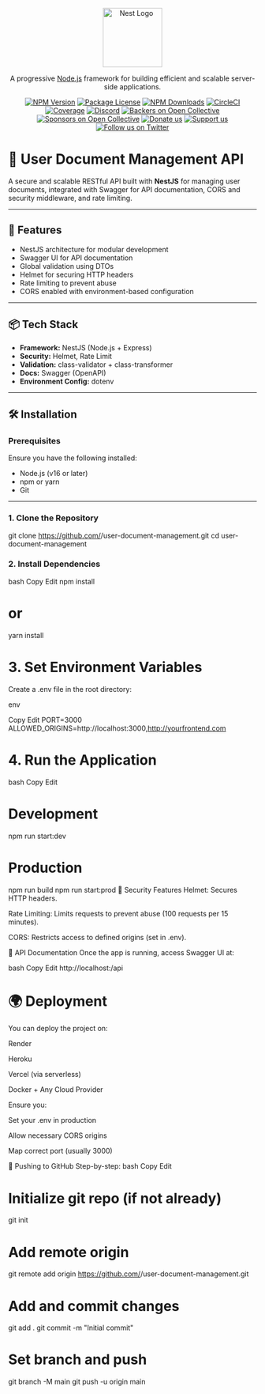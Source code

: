 <p align="center">
  <a href="http://nestjs.com/" target="blank"><img src="https://nestjs.com/img/logo-small.svg" width="120" alt="Nest Logo" /></a>
</p>

[circleci-image]: https://img.shields.io/circleci/build/github/nestjs/nest/master?token=abc123def456
[circleci-url]: https://circleci.com/gh/nestjs/nest

  <p align="center">A progressive <a href="http://nodejs.org" target="_blank">Node.js</a> framework for building efficient and scalable server-side applications.</p>
    <p align="center">
<a href="https://www.npmjs.com/~nestjscore" target="_blank"><img src="https://img.shields.io/npm/v/@nestjs/core.svg" alt="NPM Version" /></a>
<a href="https://www.npmjs.com/~nestjscore" target="_blank"><img src="https://img.shields.io/npm/l/@nestjs/core.svg" alt="Package License" /></a>
<a href="https://www.npmjs.com/~nestjscore" target="_blank"><img src="https://img.shields.io/npm/dm/@nestjs/common.svg" alt="NPM Downloads" /></a>
<a href="https://circleci.com/gh/nestjs/nest" target="_blank"><img src="https://img.shields.io/circleci/build/github/nestjs/nest/master" alt="CircleCI" /></a>
<a href="https://coveralls.io/github/nestjs/nest?branch=master" target="_blank"><img src="https://coveralls.io/repos/github/nestjs/nest/badge.svg?branch=master#9" alt="Coverage" /></a>
<a href="https://discord.gg/G7Qnnhy" target="_blank"><img src="https://img.shields.io/badge/discord-online-brightgreen.svg" alt="Discord"/></a>
<a href="https://opencollective.com/nest#backer" target="_blank"><img src="https://opencollective.com/nest/backers/badge.svg" alt="Backers on Open Collective" /></a>
<a href="https://opencollective.com/nest#sponsor" target="_blank"><img src="https://opencollective.com/nest/sponsors/badge.svg" alt="Sponsors on Open Collective" /></a>
  <a href="https://paypal.me/kamilmysliwiec" target="_blank"><img src="https://img.shields.io/badge/Donate-PayPal-ff3f59.svg" alt="Donate us"/></a>
    <a href="https://opencollective.com/nest#sponsor"  target="_blank"><img src="https://img.shields.io/badge/Support%20us-Open%20Collective-41B883.svg" alt="Support us"></a>
  <a href="https://twitter.com/nestframework" target="_blank"><img src="https://img.shields.io/twitter/follow/nestframework.svg?style=social&label=Follow" alt="Follow us on Twitter"></a>
</p>
  <!--[![Backers on Open Collective](https://opencollective.com/nest/backers/badge.svg)](https://opencollective.com/nest#backer)
  [![Sponsors on Open Collective](https://opencollective.com/nest/sponsors/badge.svg)](https://opencollective.com/nest#sponsor)-->

# 📄 User Document Management API

A secure and scalable RESTful API built with **NestJS** for managing user documents, integrated with Swagger for API documentation, CORS and security middleware, and rate limiting.

---

## 🚀 Features

- NestJS architecture for modular development
- Swagger UI for API documentation
- Global validation using DTOs
- Helmet for securing HTTP headers
- Rate limiting to prevent abuse
- CORS enabled with environment-based configuration

---

## 📦 Tech Stack

- **Framework:** NestJS (Node.js + Express)
- **Security:** Helmet, Rate Limit
- **Validation:** class-validator + class-transformer
- **Docs:** Swagger (OpenAPI)
- **Environment Config:** dotenv

---

## 🛠️ Installation

### Prerequisites

Ensure you have the following installed:

- Node.js (v16 or later)
- npm or yarn
- Git

---

### 1. Clone the Repository


git clone https://github.com/<your-username>/user-document-management.git
cd user-document-management


### 2. Install Dependencies
bash
Copy
Edit
npm install
# or
yarn install
# 3. Set Environment Variables
Create a .env file in the root directory:

env

Copy
Edit
PORT=3000
ALLOWED_ORIGINS=http://localhost:3000,http://yourfrontend.com

# 4. Run the Application
bash
Copy
Edit
# Development
npm run start:dev

# Production
npm run build
npm run start:prod
🔐 Security Features
Helmet: Secures HTTP headers.

Rate Limiting: Limits requests to prevent abuse (100 requests per 15 minutes).

CORS: Restricts access to defined origins (set in .env).

🔎 API Documentation
Once the app is running, access Swagger UI at:

bash
Copy
Edit
http://localhost:<PORT>/api

# 🌍 Deployment

You can deploy the project on:

Render

Heroku

Vercel (via serverless)

Docker + Any Cloud Provider

Ensure you:

Set your .env in production

Allow necessary CORS origins

Map correct port (usually 3000)

🐙 Pushing to GitHub
Step-by-step:
bash
Copy
Edit
# Initialize git repo (if not already)
git init

# Add remote origin
git remote add origin https://github.com/<your-username>/user-document-management.git

# Add and commit changes
git add .
git commit -m "Initial commit"

# Set branch and push
git branch -M main
git push -u origin main


